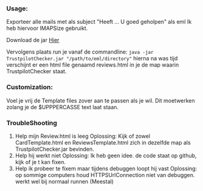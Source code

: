 ### Usage: 
Exporteer alle mails met als subject "Heeft ... U goed geholpen" als eml
Ik heb hiervoor IMAPSize gebruikt.

Download de jar [Hier]("https://github.com/Pverweij/TrustPilotFinder/releases/download/1.0/TrustpilotChecker.zip")

Vervolgens plaats run je vanaf de commandline:
```java -jar TrustpilotChecker.jar "/path/to/eml/directory"```
hierna na was tijd verschijnt er een html file genaamd reviews.html in je de map waarin TrustpilotChecker staat.
	
	
### Customization:
Voel je vrij de Template files zover aan te passen als je wil.
Dit moetwerken zolang je de $UPPPERCASSE text laat staan.
	
	
### TroubleShooting
1. Help mijn Review.html is leeg
	Oplossing: Kijk of zowel CardTemplate.html en ReviewsTemplate.html zich in dezelfde map als TrustpilotChecker.jar bevinden.
2. Help hij werkt niet
	Oplossing: Ik heb geen idee. de code staat op github, kijk of je t kan fixen.
3. Help ik probeer te fixem maar tijdens debuggen loopt hij vast
	Oplossing: op sommige computers houd HTTPSUrlConnection niet van debuggen. werkt wel bij normaal runnen (Meestal)
